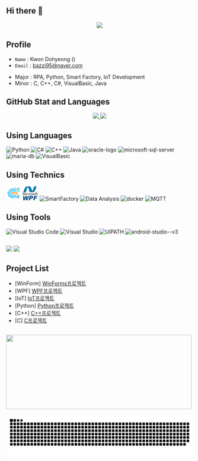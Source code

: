 ## Hi there 👋
<p align='center'>
  <a href="https://github.com/Kwondoryeong">
    <img src="https://capsule-render.vercel.app/api?type=blur&height=250&color=gradient&text=doryeong's%20Dev%20Repo&section=header&fontColor=005174&fontSize=60&fontAlign=50&fontAlignY=42&animation=twinkling&desc=RPA,%20Python,%20CSharp%20Lecturer"/>
  </a>
</p>

## Profile
- `Name` : Kwon Dohyeong ()
- `Email` : bazzi95@naver.com
<!-- - 🔭 I'm currently working as an **IoT instructor** -->
  - Major : RPA, Python, Smart Factory, IoT Development
  - Minor : C, C++, C#, VisualBasic, Java
## GitHub Stat and Languages
<!-- username은 본인걸로 -->
<p align='center'>
  <a href="https://github.com/Kwondoryeong">
    <img src="https://github-readme-stats.vercel.app/api?username=Kwondoryeong&theme=tokyonight&show_icons=true"/>
    <img src="https://github-readme-stats.vercel.app/api/top-langs/?username=Kwondoryeong&theme=tokyonight&layout=compact"/>
  </a>
</p>

## Using Languages
<p align='left'>
    <img height="40" src="https://img.icons8.com/?size=100&id=l75OEUJkPAk4&format=png&color=000000" title="Python">
    <img height="40" src="https://img.icons8.com/?size=100&id=Fycm8TUhWmFU&format=png&color=000000" title="C#">
    <img height="40" src="https://img.icons8.com/?size=100&id=55199&format=png&color=000000" title="C++">
    <img height="40" src="https://img.icons8.com/?size=100&id=Pd2x9GWu9ovX&format=png&color=000000" title="Java">
    <img width="40" height="40" src="https://img.icons8.com/nolan/64/oracle-logo.png" alt="oracle-logo" title="Oracle">
    <img width="40" height="40" src="https://img.icons8.com/color/48/microsoft-sql-server.png" alt="microsoft-sql-server" title="SQL Server">
    <img width="40" height="40" src="https://img.icons8.com/fluency/48/maria-db.png" alt="maria-db" title="MySQL/MariaDB">
    <img height="40" src="https://img.icons8.com/?size=100&id=vgMoO3QkEnKf&format=png&color=000000" title="VisualBasic">
    <!-- <img height="40" src="https://img.icons8.com/?size=100&id=&format=png&color=000000" title="PL/SQL"> -->
    <!-- <img width="40" height="40" src="https://img.icons8.com/color/48/kotlin.png" alt="kotlin" title="Kotlin"> -->
    <!-- <img height="40" src="https://img.icons8.com/?size=100&id=108784&format=png&color=000000" title="Javascript"> -->
    <!-- <img width="40" height="40" src="https://img.icons8.com/cute-clipart/64/go-logo.png" alt="go-logo" title="Go"> -->
    <!-- <img height="40" src="https://img.icons8.com/?size=100&id=Lz7oiCpdanST&format=png&color=000000" title="Delphi"> -->
    <!-- <img height="40" src="https://img.icons8.com/?size=100&id=13460&format=png&color=000000" title="PHP"> -->
</p>

## Using Technics
<p align='left'>
  <img height="40" src="https://raw.githubusercontent.com/Kwondoryeong/Kwondoryeong/main/images/rpa.png" title="RPA"> 
  <img height="40" src="https://raw.githubusercontent.com/Kwondoryeong/Kwondoryeong/main/images/wpf.png" title="WPF"> 
  <img height="40" src="https://cdn-icons-png.flaticon.com/256/7808/7808214.png" title="SmartFactory">
  <img height="40" src="https://img.icons8.com/?size=100&id=n73CzMVjH9X9&format=png&color=000000" title="Data Analysis"> 
  <img width="40" height="40" src="https://img.icons8.com/fluency/48/docker.png" alt="docker" title="Docker">
  <img height="40" src="https://mosquitto.org/stickers/mosquitto-mono.png" title="MQTT">
  <!-- <img height="40" src="https://img.icons8.com/?size=100&id=13443&format=png&color=000000" title="Raspberry Pi"> -->
  <!-- <img height="40" src="https://w7.pngwing.com/pngs/673/239/png-transparent-entity-framework-core-asp-net-core-net-framework-microsoft-blue-text-logo-thumbnail.png" title="ASP.NET Core"> -->
  <!-- <img height="40" src="https://img.icons8.com/?size=100&id=90519&format=png&color=000000" title="Spring Boot">  -->
  <!-- <img height="40" src="https://img.icons8.com/?size=100&id=VZfYlLgRZtdK&format=png&color=000000" title="FullStack"> -->
  <!-- <img height="40" src="https://img.icons8.com/?size=100&id=UeryvfCLUAc3&format=png&color=000000" title="ML/DL"> -->
  
  <!-- <img height="40" src="https://img.icons8.com/?size=100&id=bpip0gGiBLT1&format=png&color=000000" title="OpenCV"> -->
  <!-- <img height="40" src="https://img.icons8.com/?size=100&id=Of4lZV2lwBQI&format=png&color=000000" title="Arduino"> -->
  <!-- 
  <img height="40" src="https://img.icons8.com/?size=100&id=O6SWwpPIM0GB&format=png&color=000000" title="PyTorch">  
  -->
</p>

## Using Tools
<p align='left'>
  <img height="40" src="https://img.icons8.com/?size=100&id=9OGIyU8hrxW5&format=png&color=000000" title="Visual Studio Code">
  <img height="40" src="https://img.icons8.com/?size=100&id=ezj3zaVtImPg&format=png&color=000000" title="Visual Studio">
  <img height="40" src="https://img.icons8.com/?size=100&id=HhCUhcFcSjU8&format=png&color=000000" title="UIPATH">
  <img width="40" height="40" src="https://img.icons8.com/color/48/android-studio--v3.png" alt="android-studio--v3" title="Android Studio">
  <!-- <img height="40" src="https://img.icons8.com/?size=100&id=jUw5rFZE2a5d&format=png&color=000000" title="Jetbrains"> -->
</p>

##
<div>
  <!-- ![mazandi profile](http://mazandi.herokuapp.com/api?handle={bestlife}&theme=dark) -->
  <!-- [![Solved.ac 프로필](http://mazassumnida.wtf/api/generate_badge?boj={bestlife})](https://solved.ac/{bazzi95}) -->
  <p align='left'>
    <img src="http://mazassumnida.wtf/api/v2/generate_badge?boj=bestlife"/>
    <img src="http://mazandi.herokuapp.com/api?handle=bestlife&theme=cold" />
  </p>
</div>

<!--
## 기술명세
| 기술분류 | 설명 |
|:---:|:---:|
|VSCode | VisualStudio Code 툴 사용법 습득|
|Python | 빅데이터분석, 머신러닝, OpenCV|
-->

## Project List
<!-- - [Website] [Kwondoryeong Portfolio site](https://Kwondoryeong.github.io) -->
- [WinForm] [WinForms프로젝트](https://github.com/Kwondoryeong/iot-winapp-2025/tree/main/toyproject)
- [WPF] [WPF프로젝트](https://github.com/Kwondoryeong/iot-wpf-2025)
- [IoT] [IoT프로젝트](https://github.com/Kwondoryeong)
- [Python] [Python프로젝트](https://github.com/Kwondoryeong/iot-python-2025)
- [C++] [C++프로젝트](https://github.com/Kwondoryeong/iot-cpp-2025)
- [C] [C프로젝트](https://github.com/Kwondoryeong/iot-c-2025)

## 
<p align='left'>
  <a href="https://www.gitanimals.org/en_US?utm_medium=image&utm_source=Kwondoryeong&utm_content=farm">
    <img
      src="https://render.gitanimals.org/farms/Kwondoryeong"
      width="500"
      height="200"
    />
  </a>
</p>

<img src="https://raw.githubusercontent.com/Platane/snk/output/github-contribution-grid-snake.svg" />

<!--
**Kwondoryeong/Kwondoryeong** is a ✨ _special_ ✨ repository because its `README.md` (this file) appears on your GitHub profile.

Here are some ideas to get you started:

- 🔭 I’m currently working on ...
- 🌱 I’m currently learning ...
- 👯 I’m looking to collaborate on ...
- 🤔 I’m looking for help with ...
- 💬 Ask me about ...
- 📫 How to reach me: ...
- 😄 Pronouns: ...
- ⚡ Fun fact: ...
-->
